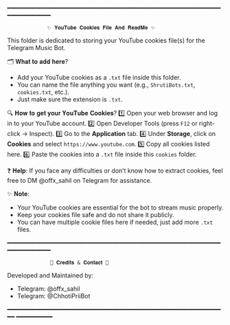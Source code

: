 ━━━━━━━━━━━━━━━━━━━━━━━━━━━━━━━━━━━━━━━━━━━━━━━━━━━━━━━━━━━━━━━━━━━━━━━

                 ✨ 𝐘𝐨𝐮𝐓𝐮𝐛𝐞 𝐂𝐨𝐨𝐤𝐢𝐞𝐬 𝐅𝐢𝐥𝐞 𝐀𝐧𝐝 𝐑𝐞𝐚𝐝𝐌𝐞 ✨

This folder is dedicated to storing your YouTube cookies file(s) for the Telegram Music Bot.

🗂️ 𝐖𝐡𝐚𝐭 𝐭𝐨 𝐚𝐝𝐝 𝐡𝐞𝐫𝐞?
- Add your YouTube cookies as a `.txt` file inside this folder.
- You can name the file anything you want (e.g., `ShrutiBots.txt`, `cookies.txt`, etc.).
- Just make sure the extension is `.txt`.

🔍 𝐇𝐨𝐰 𝐭𝐨 𝐠𝐞𝐭 𝐲𝐨𝐮𝐫 𝐘𝐨𝐮𝐓𝐮𝐛𝐞 𝐂𝐨𝐨𝐤𝐢𝐞𝐬?
1️⃣ Open your web browser and log in to your YouTube account.
2️⃣ Open Developer Tools (press `F12` or right-click → Inspect).
3️⃣ Go to the **Application** tab.
4️⃣ Under **Storage**, click on **Cookies** and select `https://www.youtube.com`.
5️⃣ Copy all cookies listed here.
6️⃣ Paste the cookies into a `.txt` file inside this `cookies` folder.

❓ 𝐇𝐞𝐥𝐩:
If you face any difficulties or don’t know how to extract cookies, feel free to DM @offx_sahil on Telegram for assistance.

✨ 𝐍𝐨𝐭𝐞:
- Your YouTube cookies are essential for the bot to stream music properly.
- Keep your cookies file safe and do not share it publicly.
- You can have multiple cookie files here if needed, just add more `.txt` files.

━━━━━━━━━━━━━━━━━━━━━━━━━━━━━━━━━━━━━━━━━━━━━━━━━━━━━━━━━━━━━━━━━━━━━━━

                  🔐 𝐂𝐫𝐞𝐝𝐢𝐭𝐬 & 𝐂𝐨𝐧𝐭𝐚𝐜𝐭 🔐

Developed and Maintained by:
- Telegram: @offx_sahil
- Telegram: @ChhotiPriiBot

━━━━━━━━━━━━━━━━━━━━━━━━━━━━━━━━━━━━━━━━━━━━━━━━━━━━━━━━━━━━━
━━━━━━━━━━
